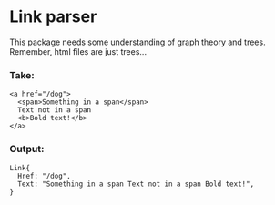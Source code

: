 # Link parser

This package needs some understanding of graph theory and trees.
Remember, html files are just trees... 

### Take: 

```
<a href="/dog">
  <span>Something in a span</span>
  Text not in a span
  <b>Bold text!</b>
</a>
```

### Output: 

```
Link{
  Href: "/dog",
  Text: "Something in a span Text not in a span Bold text!",
}
```
